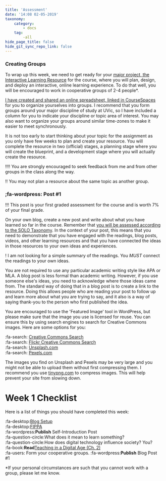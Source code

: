 ```yaml
---
title: 'Assessment'
date: '14:08 02-05-2019'
taxonomy:
    category:
        - docs
    tag:
        -all
hide_page_title: false
hide_git_sync_repo_link: false
---
```


### Creating Groups

To wrap up this week, we need to get ready for your [major project, the Interactive Learning Resource](https://edtechuvic.madland.ca/edci335/assignments) for the course, where you will plan, design, and deploy an interactive, online learning experience. To do that well, you will be encouraged to work in cooperative groups of 2-4 people*.

[I have created and shared an online spreadsheet, linked in CourseSpaces](https://coursespaces.uvic.ca/course/view.php?id=61414) for you to organize yourselves into groups. I recommend that you form groups around your major discipline of study at UVic, so I have included a column for you to indicate your discipline or topic area of interest. You may also want to organize your groups around similar time-zones to make it easier to meet synchronously.

It is not too early to start thinking about your topic for the assignment as you only have few weeks to plan and create your resource. You will complete the resource in two (official) stages, a planning stage where you will create the blueprint, and a development stage where you will actually create the resource.

!!!! You are strongly encouraged to seek feedback from me and from other groups in the class along the way.

!! You may not plan a resource about the same topic as another group.

### ;fa-wordpress: Post #1

!!! This post is your first graded assessment for the course and is worth 7% of your final grade.

On your own blog, create a new post and write about what you have learned so far in the course. Remember that [you will be assessed according to the SOLO Taxonomy](https://edtechuvic.madland.ca/edci335/assignments). In the context of your post, this means that you need to demonstrate that you have engaged with the readings, blog posts, videos, and other learning resources and that you have connected the ideas in those resources to your own ideas and experiences.

! I am not looking for a simple summary of the readings. You *MUST* connect the readings to your own ideas.

You are not required to use any particular academic writing style like APA or MLA. A blog post is less formal than academic writing. However, if you use someone else's ideas, you need to acknowledge where those ideas came from. The standard way of doing that in a blog post is to create a link to the resource. Doing this allows people who are reading your post to follow up and learn more about what you are trying to say, and it also is a way of saying thank-you to the person who first published the idea.

You are encouraged to use the 'Featured Image' tool in WordPress, but please make sure that the image you use is licensed for reuse. You can ensure this by using search engines to search for Creative Commons images. Here are some options for you:

:fa-search: [Creative Commons Search](https://search.creativecommons.org/)<br>
:fa-search: [Flickr Creative Commons Search](https://www.flickr.com/creativecommons)<br>
:fa-search: [Unsplash.com](https://unsplash.com)<br>
:fa-search: [Pexels.com](https://pexels.com)<br>

The images you find on Unsplash and Pexels may be very large and you might not be able to upload them without first compressing them. I recommend you use [tinypng.com](https://tinypng.com) to compress images. This will help prevent your site from slowing down.

# Week 1 Checklist
Here is a list of things you should have completed this week:

:fa-desktop:[Blog Setup](http://edtechuvic.ca/edci335/wordpress)<br>
:fa-desktop:[FIPPA](https://www.oipc.bc.ca/guidance-documents/1427)<br>
:fa-wordpress:**Publish** Self-Introduction Post<br>
:fa-question-circle:What does it mean to learn something?<br>
:fa-question-circle:How does digital technology influence society? You?<br>
:fa-book:**Read**[Teaching in a Digital Age (Ch. 2)](https://opentextbc.ca/teachinginadigitalage)<br>
:fa-users: Form your cooperative groups.
:fa-wordpress:**Publish** Blog Post #1 <br>


\*If your personal circumstances are such that you cannot work with a group, please let me know.
